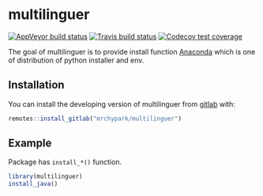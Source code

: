 
<!-- README.md is generated from README.Rmd. Please edit that file -->

# multilinguer

<!-- badges: start -->

[![AppVeyor build
status](https://ci.appveyor.com/api/projects/status/github/mrchypark/multilinguer?branch=master&svg=true)](https://ci.appveyor.com/project/mrchypark/multilinguer)
[![Travis build
status](https://travis-ci.org/mrchypark/multilinguer.svg?branch=master)](https://travis-ci.org/mrchypark/multilinguer)
[![Codecov test
coverage](https://codecov.io/gh/mrchypark/multilinguer/branch/master/graph/badge.svg)](https://codecov.io/gh/mrchypark/multilinguer?branch=master)
<!-- badges: end -->

The goal of multilinguer is to provide install function
[Anaconda](https://docs.anaconda.com/anaconda/install/silent-mode/)
which is one of distribution of python installer and env.

## Installation

You can install the developing version of multilinguer from
[gitlab](https://gitlab.com/mrchypark/multilinguer) with:

``` r
remotes::install_gitlab("mrchypark/multilinguer")
```

## Example

Package has `install_*()` function.

``` r
library(multilinguer)
install_java()
```
